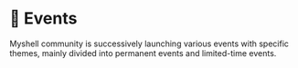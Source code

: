# 🎉 Events

Myshell community is successively launching various events with specific themes, mainly divided into permanent events and limited-time events.